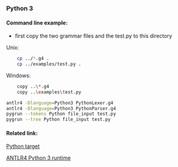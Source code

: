 ### Python 3

#### Command line example:
- first copy the two grammar files and the test.py to this directory

Unix:
```bash
    cp ../*.g4 .
    cp ../examples/test.py .
```

Windows:
```bash
    copy ..\*.g4
    copy ..\examples\test.py
```

```bash
antlr4 -Dlanguage=Python3 PythonLexer.g4
antlr4 -Dlanguage=Python3 PythonParser.g4
pygrun --tokens Python file_input test.py
pygrun --tree Python file_input test.py
```

#### Related link:
[Python target](https://github.com/antlr/antlr4/blob/master/doc/python-target.md)

[ANTLR4 Python 3 runtime](https://pypi.org/project/antlr4-python3-runtime/)
